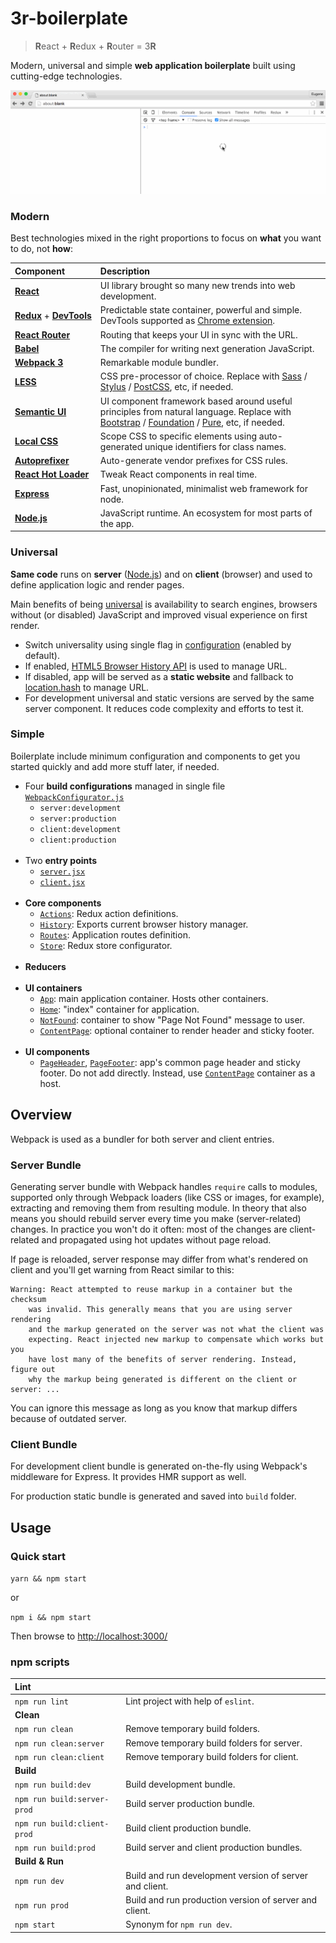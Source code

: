 # 3r-boilerplate

> **R**eact + **R**edux + **R**outer = 3**R**

Modern, universal and simple **web application boilerplate** built using cutting-edge technologies.

![](https://raw.githubusercontent.com/mezzario/3r-boilerplate/assets/3r.gif)

### Modern

Best technologies mixed in the right proportions to focus on **what** you want to do, not **how**:

Component | Description
:-------- | :----------
**[React](https://github.com/facebook/react)** | UI library brought so many new trends into web development.
**[Redux](https://github.com/reactjs/redux)**&nbsp;+&nbsp;**[DevTools](https://github.com/gaearon/redux-devtools)** | Predictable state container, powerful and simple. DevTools supported as [Chrome extension](https://github.com/zalmoxisus/redux-devtools-extension).
**[React&nbsp;Router](https://github.com/reactjs/react-router)** | Routing that keeps your UI in sync with the URL.
**[Babel](https://github.com/babel/babel)** | The compiler for writing next generation JavaScript.
**[Webpack 3](https://github.com/webpack/webpack)** | Remarkable module bundler.
**[LESS](https://github.com/less/less.js)** | CSS pre-processor of choice. Replace with [Sass](https://github.com/sass/sass) / [Stylus](https://github.com/stylus/stylus) / [PostCSS](https://github.com/postcss/postcss), etc, if needed.
**[Semantic UI](https://github.com/Semantic-Org/Semantic-UI)** | UI component framework based around useful principles from natural language. Replace with [Bootstrap](https://github.com/twbs/bootstrap) / [Foundation](https://github.com/zurb/foundation-sites) / [Pure](https://github.com/yahoo/pure/), etc, if needed.
**[Local CSS](https://github.com/webpack/css-loader#local-scope)** | Scope CSS to specific elements using auto-generated unique identifiers for class names.
**[Autoprefixer](https://github.com/postcss/autoprefixer)** | Auto-generate vendor prefixes for CSS rules.
**[React&nbsp;Hot&nbsp;Loader](https://github.com/gaearon/react-hot-loader)** | Tweak React components in real time.
**[Express](https://github.com/expressjs/express)** | Fast, unopinionated, minimalist web framework for node.
**[Node.js](https://github.com/nodejs/node)** | JavaScript runtime. An ecosystem for most parts of the app.

### Universal

**Same code** runs on **server** ([Node.js](https://github.com/nodejs/node)) and on **client** (browser) and used to define application logic and render pages.

Main benefits of being [universal](https://medium.com/@mjackson/universal-javascript-4761051b7ae9) is availability to search engines, browsers without (or disabled) JavaScript and improved visual experience on first render.

* Switch universality using single flag in [configuration](https://github.com/mezzario/3r-boilerplate/blob/master/src/configs/AppConfig.js) (enabled by default).
* If enabled, [HTML5 Browser History API](https://developer.mozilla.org/en-US/docs/Web/API/History_API) is used to manage URL.
* If disabled, app will be served as a **static website** and fallback to [location.hash](http://www.w3schools.com/jsref/prop_loc_hash.asp) to manage URL.
* For development universal and static versions are served by the same server component. It reduces code complexity and efforts to test it.

### Simple

Boilerplate include minimum configuration and components to get you started quickly and add more stuff later, if needed.

* Four **build configurations** managed in single file [`WebpackConfigurator.js`](https://github.com/mezzario/3r-boilerplate/blob/master/src/configs/WebpackConfigurator.js)
    * `server:development`
    * `server:production`
    * `client:development`
    * `client:production`
<br/><br/>
* Two **entry points**
    * [`server.jsx`](https://github.com/mezzario/3r-boilerplate/blob/master/src/server.jsx)
    * [`client.jsx`](https://github.com/mezzario/3r-boilerplate/blob/master/src/client.jsx)
<br/><br/>
* **Core components**
    * [`Actions`](https://github.com/mezzario/3r-boilerplate/blob/master/src/core/Actions.js): Redux action definitions.
    * [`History`](https://github.com/mezzario/3r-boilerplate/blob/master/src/core/History.js): Exports current browser history manager.
    * [`Routes`](https://github.com/mezzario/3r-boilerplate/blob/master/src/core/Routes.jsx): Application routes definition.
    * [`Store`](https://github.com/mezzario/3r-boilerplate/blob/master/src/core/Store.js): Redux store configurator.
<br/><br/>
* **Reducers**
<br/><br/>
* **UI containers**
    * [`App`](https://github.com/mezzario/3r-boilerplate/blob/master/src/containers/App/App.jsx): main application container. Hosts other containers.
    * [`Home`](https://github.com/mezzario/3r-boilerplate/blob/master/src/containers/Home/Home.jsx): "index" container for application.
    * [`NotFound`](https://github.com/mezzario/3r-boilerplate/blob/master/src/containers/NotFound/NotFound.jsx): container to show "Page Not Found" message to user.
    * [`ContentPage`](https://github.com/mezzario/3r-boilerplate/blob/master/src/containers/ContentPage/ContentPage.jsx): optional container to render header and sticky footer.
<br/><br/>
* **UI components**
    * [`PageHeader`](https://github.com/mezzario/3r-boilerplate/blob/master/src/components/PageHeader/PageHeader.jsx), [`PageFooter`](https://github.com/mezzario/3r-boilerplate/blob/master/src/components/PageFooter/PageFooter.jsx): app's common page header and sticky footer. Do not add directly. Instead, use [`ContentPage`](https://github.com/mezzario/3r-boilerplate/blob/master/src/containers/ContentPage/ContentPage.jsx) container as a host.

## Overview

Webpack is used as a bundler for both server and client entries.

### Server Bundle

Generating server bundle with Webpack handles `require` calls to modules, supported only through Webpack loaders (like CSS or images, for example), extracting and removing them from resulting module. In theory that also means you should rebuild server every time you make (server-related) changes. In practice you won't do it often: most of the changes are client-related and propagated using hot updates without page reload.

If page is reloaded, server response may differ from what's rendered on client and you'll get warning from React similar to this:

```
Warning: React attempted to reuse markup in a container but the checksum
    was invalid. This generally means that you are using server rendering
    and the markup generated on the server was not what the client was
    expecting. React injected new markup to compensate which works but you
    have lost many of the benefits of server rendering. Instead, figure out
    why the markup being generated is different on the client or server: ...
```

You can ignore this message as long as you know that markup differs because of outdated server.

### Client Bundle

For development client bundle is generated on-the-fly using Webpack's middleware for Express. It provides HMR support as well.

For production static bundle is generated and saved into `build` folder.

## Usage

### Quick start

`yarn && npm start`

or

`npm i && npm start`

Then browse to [http://localhost:3000/](http://localhost:3000/)

### npm scripts

**Lint** | &nbsp;
:---------- | :-----
`npm run lint` | Lint project with help of `eslint`.
**Clean** | &nbsp;
`npm run clean` | Remove temporary build folders.
`npm run clean:server` | Remove temporary build folders for server.
`npm run clean:client` | Remove temporary build folders for client.
**Build** | &nbsp;
`npm run build:dev` | Build development bundle.
`npm run build:server-prod` | Build server production bundle.
`npm run build:client-prod` | Build client production bundle.
`npm run build:prod` | Build server and client production bundles.
**Build & Run** | &nbsp;
`npm run dev` | Build and run development version of server and client.
`npm run prod` | Build and run production version of server and client.
`npm start` | Synonym for `npm run dev`.
